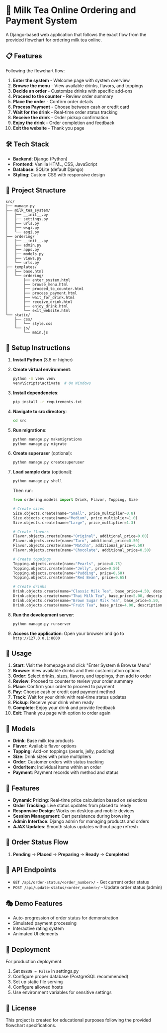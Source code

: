 # 🧋 Milk Tea Online Ordering and Payment System

A Django-based web application that follows the exact flow from the provided flowchart for ordering milk tea online.

## 📋 Features

Following the flowchart flow:
1. **Enter the system** - Welcome page with system overview
2. **Browse the menu** - View available drinks, flavors, and toppings
3. **Decide an order** - Customize drinks with specific add-ons
4. **Proceed to the counter** - Review order summary
5. **Place the order** - Confirm order details
6. **Process Payment** - Choose between cash or credit card
7. **Wait for the drink** - Real-time order status tracking
8. **Receive the drink** - Order pickup confirmation
9. **Enjoy the drink** - Order completion and feedback
10. **Exit the website** - Thank you page

## 🛠 Tech Stack

- **Backend**: Django (Python)
- **Frontend**: Vanilla HTML, CSS, JavaScript
- **Database**: SQLite (default Django)
- **Styling**: Custom CSS with responsive design

## 📁 Project Structure

```
src/
├── manage.py
├── milk_tea_system/
│   ├── __init__.py
│   ├── settings.py
│   ├── urls.py
│   ├── wsgi.py
│   └── asgi.py
├── ordering/
│   ├── __init__.py
│   ├── admin.py
│   ├── apps.py
│   ├── models.py
│   ├── views.py
│   └── urls.py
├── templates/
│   ├── base.html
│   └── ordering/
│       ├── enter_system.html
│       ├── browse_menu.html
│       ├── proceed_to_counter.html
│       ├── process_payment.html
│       ├── wait_for_drink.html
│       ├── receive_drink.html
│       ├── enjoy_drink.html
│       └── exit_website.html
└── static/
    ├── css/
    │   └── style.css
    └── js/
        └── main.js
```

## 🚀 Setup Instructions

1. **Install Python** (3.8 or higher)

2. **Create virtual environment**:
   ```bash
   python -m venv venv
   venv\Scripts\activate  # On Windows
   ```

3. **Install dependencies**:
   ```bash
   pip install -r requirements.txt
   ```

4. **Navigate to src directory**:
   ```bash
   cd src
   ```

5. **Run migrations**:
   ```bash
   python manage.py makemigrations
   python manage.py migrate
   ```

6. **Create superuser** (optional):
   ```bash
   python manage.py createsuperuser
   ```

7. **Load sample data** (optional):
   ```bash
   python manage.py shell
   ```
   Then run:
   ```python
   from ordering.models import Drink, Flavor, Topping, Size
   
   # Create sizes
   Size.objects.create(name="Small", price_multiplier=0.8)
   Size.objects.create(name="Medium", price_multiplier=1.0)
   Size.objects.create(name="Large", price_multiplier=1.3)
   
   # Create flavors
   Flavor.objects.create(name="Original", additional_price=0.00)
   Flavor.objects.create(name="Taro", additional_price=0.50)
   Flavor.objects.create(name="Matcha", additional_price=0.50)
   Flavor.objects.create(name="Chocolate", additional_price=0.50)
   
   # Create toppings
   Topping.objects.create(name="Pearls", price=0.75)
   Topping.objects.create(name="Jelly", price=0.50)
   Topping.objects.create(name="Pudding", price=0.60)
   Topping.objects.create(name="Red Bean", price=0.65)
   
   # Create drinks
   Drink.objects.create(name="Classic Milk Tea", base_price=4.50, description="Traditional milk tea with black tea base")
   Drink.objects.create(name="Thai Milk Tea", base_price=5.00, description="Sweet and creamy Thai-style milk tea")
   Drink.objects.create(name="Brown Sugar Milk Tea", base_price=5.50, description="Rich brown sugar syrup with fresh milk")
   Drink.objects.create(name="Fruit Tea", base_price=4.00, description="Refreshing fruit-infused tea")
   ```

8. **Run the development server**:
   ```bash
   python manage.py runserver
   ```

9. **Access the application**:
   Open your browser and go to `http://127.0.0.1:8000`

## 🎯 Usage

1. **Start**: Visit the homepage and click "Enter System & Browse Menu"
2. **Browse**: View available drinks and their customization options
3. **Order**: Select drinks, sizes, flavors, and toppings, then add to order
4. **Review**: Proceed to counter to review your order summary
5. **Place**: Confirm your order to proceed to payment
6. **Pay**: Choose cash or credit card payment method
7. **Track**: Wait for your drink with real-time status updates
8. **Pickup**: Receive your drink when ready
9. **Complete**: Enjoy your drink and provide feedback
10. **Exit**: Thank you page with option to order again

## 🔧 Models

- **Drink**: Base milk tea products
- **Flavor**: Available flavor options
- **Topping**: Add-on toppings (pearls, jelly, pudding)
- **Size**: Drink sizes with price multipliers
- **Order**: Customer orders with status tracking
- **OrderItem**: Individual items within an order
- **Payment**: Payment records with method and status

## 🎨 Features

- **Dynamic Pricing**: Real-time price calculation based on selections
- **Order Tracking**: Live status updates from placed to ready
- **Responsive Design**: Works on desktop and mobile devices
- **Session Management**: Cart persistence during browsing
- **Admin Interface**: Django admin for managing products and orders
- **AJAX Updates**: Smooth status updates without page refresh

## 🔄 Order Status Flow

1. **Pending** → **Placed** → **Preparing** → **Ready** → **Completed**

## 📱 API Endpoints

- `GET /api/order-status/<order_number>/` - Get current order status
- `POST /api/update-status/<order_number>/` - Update order status (admin)

## 🎭 Demo Features

- Auto-progression of order status for demonstration
- Simulated payment processing
- Interactive rating system
- Animated UI elements

## 🚀 Deployment

For production deployment:
1. Set `DEBUG = False` in settings.py
2. Configure proper database (PostgreSQL recommended)
3. Set up static file serving
4. Configure allowed hosts
5. Use environment variables for sensitive settings

## 📄 License

This project is created for educational purposes following the provided flowchart specifications.
